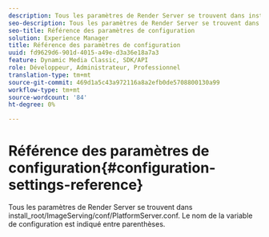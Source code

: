 ```yaml
---
description: Tous les paramètres de Render Server se trouvent dans install_root/ImageServing/conf/PlatformServer.conf. Le nom de la variable de configuration est indiqué entre parenthèses.
seo-description: Tous les paramètres de Render Server se trouvent dans install_root/ImageServing/conf/PlatformServer.conf. Le nom de la variable de configuration est indiqué entre parenthèses.
seo-title: Référence des paramètres de configuration
solution: Experience Manager
title: Référence des paramètres de configuration
uuid: fd9629d6-901d-4015-a49e-d3a36e18a7a3
feature: Dynamic Media Classic, SDK/API
role: Développeur, Administrateur, Professionnel
translation-type: tm+mt
source-git-commit: 469d1a5c43a972116a8a2efb0de5708800130a99
workflow-type: tm+mt
source-wordcount: '84'
ht-degree: 0%

---
```



# Référence des paramètres de configuration{#configuration-settings-reference}

Tous les paramètres de Render Server se trouvent dans install_root/ImageServing/conf/PlatformServer.conf. Le nom de la variable de configuration est indiqué entre parenthèses.

